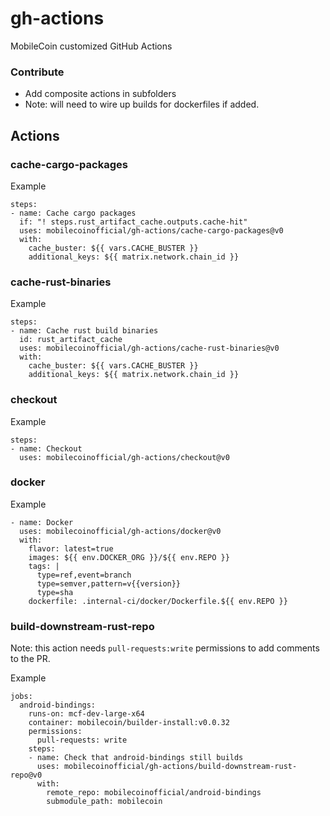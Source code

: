 # gh-actions
MobileCoin customized GitHub Actions

### Contribute

- Add composite actions in subfolders
- Note: will need to wire up builds for dockerfiles if added.

## Actions

### cache-cargo-packages

Example

```
steps:
- name: Cache cargo packages
  if: "! steps.rust_artifact_cache.outputs.cache-hit"
  uses: mobilecoinofficial/gh-actions/cache-cargo-packages@v0
  with:
    cache_buster: ${{ vars.CACHE_BUSTER }}
    additional_keys: ${{ matrix.network.chain_id }}
```

### cache-rust-binaries

Example

```
steps:
- name: Cache rust build binaries
  id: rust_artifact_cache
  uses: mobilecoinofficial/gh-actions/cache-rust-binaries@v0
  with:
    cache_buster: ${{ vars.CACHE_BUSTER }}
    additional_keys: ${{ matrix.network.chain_id }}
```

### checkout

Example

```
steps:
- name: Checkout
  uses: mobilecoinofficial/gh-actions/checkout@v0
```

### docker

Example

```
- name: Docker
  uses: mobilecoinofficial/gh-actions/docker@v0
  with:
    flavor: latest=true
    images: ${{ env.DOCKER_ORG }}/${{ env.REPO }}
    tags: |
      type=ref,event=branch
      type=semver,pattern=v{{version}}
      type=sha
    dockerfile: .internal-ci/docker/Dockerfile.${{ env.REPO }}
```

### build-downstream-rust-repo

Note: this action needs `pull-requests:write` permissions to add comments to the PR.

Example

```
jobs:
  android-bindings:
    runs-on: mcf-dev-large-x64
    container: mobilecoin/builder-install:v0.0.32
    permissions:
      pull-requests: write
    steps:
    - name: Check that android-bindings still builds
      uses: mobilecoinofficial/gh-actions/build-downstream-rust-repo@v0
      with:
        remote_repo: mobilecoinofficial/android-bindings
        submodule_path: mobilecoin
```
